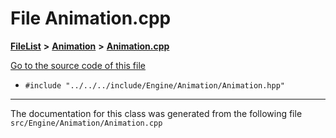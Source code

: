 

# File Animation.cpp



[**FileList**](files.md) **>** [**Animation**](dir_306a0e6e66590168765549196d987f73.md) **>** [**Animation.cpp**](Animation_8cpp.md)

[Go to the source code of this file](Animation_8cpp_source.md)



* `#include "../../../include/Engine/Animation/Animation.hpp"`


































































------------------------------
The documentation for this class was generated from the following file `src/Engine/Animation/Animation.cpp`

